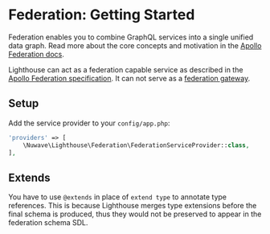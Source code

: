 # Federation: Getting Started

Federation enables you to combine GraphQL services into a single unified data graph.
Read more about the core concepts and motivation in the [Apollo Federation docs](https://www.apollographql.com/docs/federation).

Lighthouse can act as a federation capable service as described in the [Apollo Federation specification](https://www.apollographql.com/docs/federation/federation-spec).
It can not serve as a [federation gateway](https://www.apollographql.com/docs/federation/gateway/).

## Setup

Add the service provider to your `config/app.php`:

```php
'providers' => [
    \Nuwave\Lighthouse\Federation\FederationServiceProvider::class,
],
```

## Extends

You have to use `@extends` in place of `extend type` to annotate type references.
This is because Lighthouse merges type extensions before the final schema is produced,
thus they would not be preserved to appear in the federation schema SDL.
